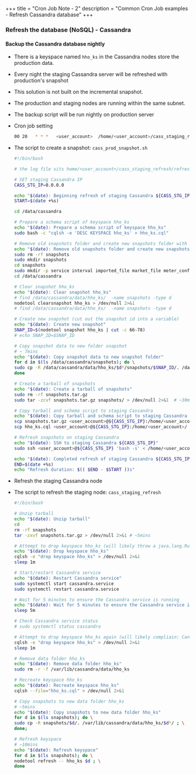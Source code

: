 +++
title = "Cron Job Note - 2"
description = "Common Cron Job examples - Refresh Cassandra database"
+++


### Refresh the database (NoSQL) - Cassandra


#### Backup the Cassandra database nightly

* There is a keyspace named `hho_ks` in the Cassandra nodes store the production data. 
* Every night the staging Cassandra server will be refreshed with production's snapshot
* This solution is not built on the incremental snapshot.
* The production and staging nodes are running within the same subnet.
* The backup script will be run nightly on production server
* Cron job setting

    ```bash
    00 20   * * *   <user_account>  /home/<user_account>/cass_staging_refresh/cass_prod_snapshot.sh >> /home/<user_account>/cass_staging_refresh/refresh.log 2>&1
    ```

* The script to create a snapshot:   `cass_prod_snapshot.sh`


    ```bash
    #!/bin/bash

    # the log file sits home/<user_account>/cass_staging_refresh/refresh.log 

    # SET staging Cassandra IP
    CASS_STG_IP=0.0.0.0

    echo "$(date): Beginning refresh of staging Cassandra ${CASS_STG_IP}"
    START=$(date +%s)

    cd /data/cassandra

    # Prepare a schema script of keyspace hho_ks
    echo "$(date): Prepare a schema script of keyspace hho_ks"
    sudo bash -c "cqlsh -e 'DESC KEYSPACE hho_ks' > hho_ks.cql"

    # Remove old snapshots folder and create new snapshots folder with some sub-folders
    echo "$(date): Remove old snapshots folder and create new snapshots folder with some sub-folders"
    sudo rm -rf snapshots
    sudo mkdir snapshots
    cd snapshots
    sudo mkdir -p service interval imported_file market_file meter_config
    cd /data/cassandra

    # Clear snapshot hho_ks
    echo "$(date): Clear snapshot hho_ks"
    # find /data/cassandra/data/hho_ks/  -name snapshots -type d
    nodetool clearsnapshot hho_ks > /dev/null 2>&1 
    # find /data/cassandra/data/hho_ks/  -name snapshots -type d

    # Create new snapshot (cut out the snapshot id into a variable)
    echo "$(date): Create new snapshot"
    SNAP_ID=$(nodetool snapshot hho_ks | cut -c 66-78)
    # echo SNAP_ID=$SNAP_ID

    # Copy snapshot data to new folder snapshot
    # ~ 7mins
    echo "$(date): Copy snapshot data to new snapshot folder"
    for d in $(ls /data/cassandra/snapshots); do \
    sudo cp -R /data/cassandra/data/hho_ks/$d*/snapshots/$SNAP_ID/. /data/cassandra/snapshots/$d/ ; \
    done

    # Create a tarball of snapshots
    echo "$(date): Create a tarball of snapshots"
    sudo rm -rf snapshots.tar.gz
    sudo tar -zcvf snapshots.tar.gz snapshots/ > /dev/null 2>&1  # ~30mins

    # Copy tarball and schema script to staging Cassandra
    echo "$(date): Copy tarball and schema script to staging Cassandra ${CASS_STG_IP}"
    scp snapshots.tar.gz <user_account>@${CASS_STG_IP}:/home/<user_account>/ # ~5mins
    scp hho_ks.cql <user_account>@${CASS_STG_IP}:/home/<user_account>/

    # Refresh snapshots on staging Cassandra
    echo "$(date): SSH to staging Cassandra ${CASS_STG_IP}"
    sudo ssh <user_account>@${CASS_STG_IP} 'bash -s' < /home/<user_account>/cass_staging_refresh/cass_staging_refresh.sh

    echo "$(date): Completed refresh of staging Cassandra ${CASS_STG_IP}"
    END=$(date +%s)
    echo "Refresh duration: $(( $END - $START ))s"

    ```

* Refresh the staging Cassandra node
* The script to refresh the staging node: `cass_staging_refresh`


    ```bash
    #!/bin/bash

    # Unzip tarball
    echo "$(date): Unzip tarball"
    cd
    rm -rf snapshots
    tar -zxvf snapshots.tar.gz > /dev/null 2>&1 # ~5mins

    # Attempt to drop keyspace hho_ks (will likely throw a java.lang.RuntimeException)
    echo "$(date): Drop keyspace hho_ks"
    cqlsh -e "drop keyspace hho_ks" > /dev/null 2>&1 
    sleep 1m

    # Start/restart Cassandra service
    echo "$(date): Restart Cassandra service"
    sudo systemctl start cassandra.service
    sudo systemctl restart cassandra.service

    # Wait for 5 minutes to ensure the Cassandra service is running
    echo "$(date): Wait for 5 minutes to ensure the Cassandra service is running"
    sleep 5m

    # Check Cassandra service status
    # sudo systemctl status cassandra

    # Attempt to drop keyspace hho_ks again (will likely compliain: Cannot drop non existing keyspace 'hho_ks')
    cqlsh -e "drop keyspace hho_ks" > /dev/null 2>&1 
    sleep 1m

    # Remove data folder hho_ks
    echo "$(date): Remove data folder hho_ks"
    sudo rm -r -f /var/lib/cassandra/data/hho_ks

    # Recreate keyspace hho_ks
    echo "$(date): Recreate keyspace hho_ks"
    cqlsh --file="hho_ks.cql" > /dev/null 2>&1 

    # Copy snapshots to new data folder hho_ks
    # ~5mins
    echo "$(date): Copy snapshots to new data folder hho_ks"
    for d in $(ls snapshots); do \
    sudo cp -R snapshots/$d/. /var/lib/cassandra/data/hho_ks/$d*/ ; \
    done; 

    # Refresh keyspace
    # ~10mins
    echo "$(date): Refresh keyspace"
    for d in $(ls snapshots); do \
    nodetool refresh -- hho_ks $d ; \
    done


    ```


